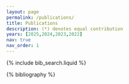 ```yaml
---
layout: page
permalink: /publications/
title: Publications
description: (*) denotes equal contribution
years: [2025,2024,2023,2022]
nav: true
nav_order: 1
---
```


<!-- Bibsearch Feature -->

{% include bib_search.liquid %}

<div class="publications">

{% bibliography %}

</div>
